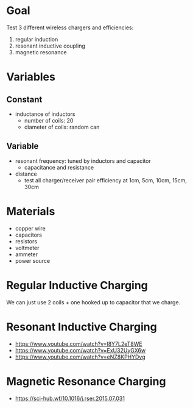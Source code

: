 # Goal

Test 3 different wireless chargers and efficiencies:

1. regular induction
2. resonant inductive coupling
3. magnetic resonance

# Variables

## Constant

- inductance of inductors
	- number of coils: 20
	- diameter of coils: random can

## Variable

- resonant frequency: tuned by inductors and capacitor
	- capacitance and resistance 
- distance
	- test all charger/receiver pair efficiency at 1cm, 5cm, 10cm, 15cm, 30cm

# Materials

- copper wire
- capacitors
- resistors
- voltmeter
- ammeter
- power source

# Regular Inductive Charging

We can just use 2 coils + one hooked up to capacitor that we charge.

# Resonant Inductive Charging

- https://www.youtube.com/watch?v=l8Y7L2eT8WE
- https://www.youtube.com/watch?v=ExU32UyGX6w
- https://www.youtube.com/watch?v=eNZ8KPHYDvg

# Magnetic Resonance Charging

- https://sci-hub.wf/10.1016/j.rser.2015.07.031